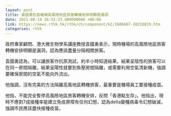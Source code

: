 ```yaml
---
layout: post
title: 袁國勇形容機場高風險地區旅客轉機安排明顯是漏洞
date: 2021-08-19 16:52:23.000000000 +08:00
link: https://news.rthk.hk/rthk/ch/component/k2/1606667-20210819.htm
categories: rthk
---
```


政府專家顧問、港大微生物學系講座教授袁國勇表示，現時機場的高風險地區旅客轉機安排明顯是漏洞，認為應該盡量分隔相關旅客。

袁國勇認為，可以讓旅客作抗原測試，約半小時知道結果，結果呈陰性的旅客可以在同一房間隔離，結果呈陽性就要到負壓房間隔離，或需要利用空氣清新機，強調要確保房間的空氣不能向外流出。

他強調，沒有完美的方法隔離高風地區轉機旅客，最重要是機場員工要接種疫苗。

他指，不能完全暫停高風險地區旅客轉機安排，反問「香港點生存」。他指出，現時不應對7成接種率能建立免疫屏障有任何幻想，認為delta變種病毒令幻想破滅，強調市民應該盡快接種疫苗。
